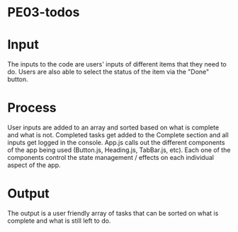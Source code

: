 # PE03-todos

<h1>Input</h1>
<p>The inputs to the code are users' inputs of different items that they need to do. Users are also able to select the status of the item via the "Done" button.</p>
<h1>Process</h1>
<p>User inputs are added to an array and sorted based on what is complete and what is not. Completed tasks get added to the Complete section and all inputs get logged in the console. App.js calls out the different components of the app being used (Button.js, Heading.js, TabBar.js, etc). Each one of the components control the state management / effects on each individual aspect of the app.</p>
<h1>Output</h1>
<p>The output is a user friendly array of tasks that can be sorted on what is complete and what is still left to do.</p>